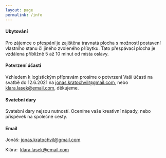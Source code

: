 ```yaml
---
layout: page
permalink: /info
---
```

#### Ubytování
Pro zájemce o přespání je zajištěna travnatá plocha s možností postavení vlastního stanu či jiného zvoleného příbytku. Tato přespávací plocha je vzdálena přibližně 5 až 10 minut od místa oslavy.

#### Potvrzení účasti
Vzhledem k logistickým přípravám prosíme o potvrzení Vaší účasti na svatbě do 12.6.2021 na [jonas.kratochvil@gmail.com](mailto:jonas.kratochvil@gmail.com), nebo [klara.lasek@email.com](mailto:klara.lasek@email.com), děkujeme.

#### Svatební dary
Svatební dary nejsou nutností. Oceníme vaše kreativní nápady, nebo příspěvek na společné cesty.

#### Email

Jonáš: [jonas.kratochvil@gmail.com](mailto:jonas.kratochvil@gmail.com)

Klára:&nbsp; [klara.lasek@email.com](mailto:klara.lasek@email.com)
